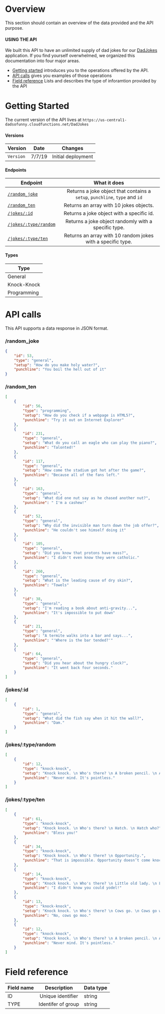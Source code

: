 # Overview
This section should contain an overview of the data provided and the API purpose.

#### USING THE API

We built this API to have an unlimited supply of dad jokes for our [DadJokes](https://github.com/KegenGuyll/DadJokes) application. 
If you find yourself overwhelmed, we organized this documentation into four major areas.

* [Getting started](#getting-started) introduces you to the operations offered by the API.
* [API calls](#api-calls) gives you examples of those operations
* [Field reference](#field-reference) Lists and describes the type of inforamtion provided by the API





# Getting Started

The current version of the API lives at ```https://us-central1-dadsofunny.cloudfunctions.net/DadJokes```

#### Versions

| Version       | Date          | Changes            |
| ------------- |:-------------:|:------------------:|
| `Version`     |  7/7/19       | Initial deployment | 


#### Endpoints

| Endpoint       | What it does                                                                |
| ------------- |:---------------------------------------------------------------------------:|
| [`/random_joke`](#random_joke)| Returns a joke object that contains a `setup`, `punchline`, `type` and `id` |
| [`/random_ten`](#random_ten) | Returns an array with 10 jokes objects.                                     |
| [`/jokes/:id`](#jokesid)  | Returns a joke object with a specific id.                                   |
| [`/jokes/:type/random`](#jokestyperandom)| Returns a joke object randomly with a specific type.                 |
| [`/jokes/:type/ten`](#jokestypeten)| Returns an array with 10 random jokes with a specific type.             | 


#### Types
|Type|
|----|
|General|
|Knock-Knock|
|Programming|



# API calls

This API supports a data response in JSON format.

### /random_joke
```json
{
    "id": 53,
    "type": "general",
    "setup": "How do you make holy water?",
    "punchline": "You boil the hell out of it"
}
```

### /random_ten
```json
[
    {
        "id": 56,
        "type": "programming",
        "setup": "How do you check if a webpage is HTML5?",
        "punchline": "Try it out on Internet Explorer"
    },
    {
        "id": 231,
        "type": "general",
        "setup": "What do you call an eagle who can play the piano?",
        "punchline": "Talonted!"
    },
    {
        "id": 117,
        "type": "general",
        "setup": "How come the stadium got hot after the game?",
        "punchline": "Because all of the fans left."
    },
    {
        "id": 163,
        "type": "general",
        "setup": "What did one nut say as he chased another nut?",
        "punchline": " I'm a cashew!"
    },
    {
        "id": 52,
        "type": "general",
        "setup": "Why did the invisible man turn down the job offer?",
        "punchline": "He couldn't see himself doing it"
    },
    {
        "id": 105,
        "type": "general",
        "setup": "Did you know that protons have mass?",
        "punchline": "I didn't even know they were catholic."
    },
    {
        "id": 260,
        "type": "general",
        "setup": "What is the leading cause of dry skin?",
        "punchline": "Towels"
    },
    {
        "id": 38,
        "type": "general",
        "setup": "I'm reading a book about anti-gravity...",
        "punchline": "It's impossible to put down"
    },
    {
        "id": 21,
        "type": "general",
        "setup": "A termite walks into a bar and says...",
        "punchline": "'Where is the bar tended?'"
    },
    {
        "id": 64,
        "type": "general",
        "setup": "Did you hear about the hungry clock?",
        "punchline": "It went back four seconds."
    }
]
```


### /jokes/:id
```json
[
    {
        "id": 1,
        "type": "general",
        "setup": "What did the fish say when it hit the wall?",
        "punchline": "Dam."
    }
]
```


### /jokes/:type/random
```json
[
    {
        "id": 12,
        "type": "knock-knock",
        "setup": "Knock knock. \n Who's there? \n A broken pencil. \n A broken pencil who?",
        "punchline": "Never mind. It's pointless."
    }
]
```



### /jokes/:type/ten
```json
[
    {
        "id": 61,
        "type": "knock-knock",
        "setup": "Knock knock. \n Who's there? \n Hatch. \n Hatch who?",
        "punchline": "Bless you!"
    },
    {
        "id": 34,
        "type": "knock-knock",
        "setup": "Knock knock. \n Who's there? \n Opportunity.",
        "punchline": "That is impossible. Opportunity doesn’t come knocking twice!"
    },
    {
        "id": 14,
        "type": "knock-knock",
        "setup": "Knock knock. \n Who's there? \n Little old lady. \n Little old lady who?",
        "punchline": "I didn't know you could yodel!"
    },
    {
        "id": 13,
        "type": "knock-knock",
        "setup": "Knock knock. \n Who's there? \n Cows go. \n Cows go who?",
        "punchline": "No, cows go moo."
    },
    {
        "id": 12,
        "type": "knock-knock",
        "setup": "Knock knock. \n Who's there? \n A broken pencil. \n A broken pencil who?",
        "punchline": "Never mind. It's pointless."
    }
]
```


# Field reference


|Field name | Description | Data type |
|-----------|:-----------:|:----------|
|ID         |Unique identifier| string|
|TYPE       |Identifer of group| string|  
